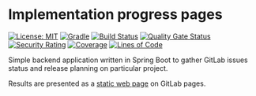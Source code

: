 # Implementation progress pages

[![License: MIT](https://img.shields.io/badge/License-MIT-blue.svg)](https://opensource.org/licenses/MIT)
[![Gradle](https://img.shields.io/badge/gradle-v7.3-blue)](https://img.shields.io/badge/gradle-v7.3-blue)
[![Build Status](https://app.travis-ci.com/BranislavBeno/Implementation-Progress-Page.svg?branch=main)](https://app.travis-ci.com/BranislavBeno/Implementation-Progress-Page)
[![Quality Gate Status](https://sonarcloud.io/api/project_badges/measure?project=BranislavBeno_ImplementationProgressPage&metric=alert_status)](https://sonarcloud.io/summary/new_code?id=BranislavBeno_ImplementationProgressPage)
[![Security Rating](https://sonarcloud.io/api/project_badges/measure?project=BranislavBeno_ImplementationProgressPage&metric=security_rating)](https://sonarcloud.io/summary/new_code?id=BranislavBeno_ImplementationProgressPage)
[![Coverage](https://sonarcloud.io/api/project_badges/measure?project=BranislavBeno_ImplementationProgressPage&metric=coverage)](https://sonarcloud.io/summary/new_code?id=BranislavBeno_ImplementationProgressPage)
[![Lines of Code](https://sonarcloud.io/api/project_badges/measure?project=BranislavBeno_ImplementationProgressPage&metric=ncloc)](https://sonarcloud.io/summary/new_code?id=BranislavBeno_ImplementationProgressPage)

Simple backend application written in Spring Boot to gather GitLab issues status and release planning on particular project.

Results are presented as a [static web page](https://dashboard-tools.gitlab.io/Implementation-Progress-Page) on GitLab pages.
